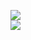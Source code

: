 [![](https://img.shields.io/badge/Made%20With-Github%20Spray-lightgrey.svg?style=for-the-badge&logo=github)](https://github.com/Annihil/github-spray#6730)  
[![](https://i.imgur.com/2DrTn0Z.gif)](https://github.com/Annihil/github-spray)